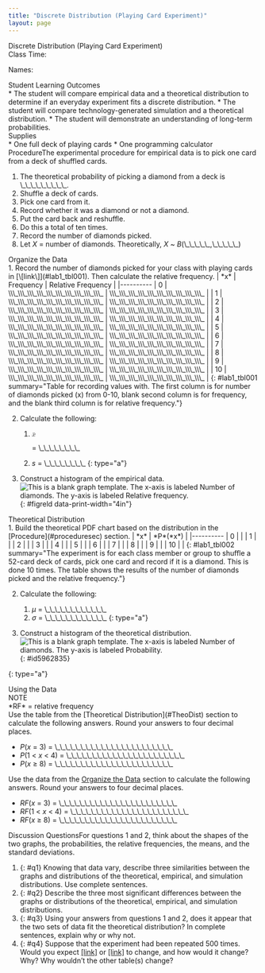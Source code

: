 ```yaml
---
title: "Discrete Distribution (Playing Card Experiment)"
layout: page
---
```



<div data-type="note" data-has-label="true" class="statistics lab" data-label="" markdown="1">
<div data-type="title">
Discrete Distribution (Playing Card Experiment)
</div>
Class Time:

Names:

<div data-type="list" id="id11235020" markdown="1">
<div data-type="title">
Student Learning Outcomes
</div>
* The student will compare empirical data and a theoretical distribution to determine if an everyday experiment fits a discrete distribution.
* The student will compare technology-generated simulation and a theoretical distribution.
* The student will demonstrate an understanding of long-term probabilities.

</div>
<div data-type="list" id="id3383537" markdown="1">
<div data-type="title">
Supplies
</div>
* One full deck of playing cards
* One programming calculator

</div>
<span data-type="title">Procedure</span>The experimental procedure for empirical data is to pick one card from a deck of shuffled cards.

1.  The theoretical probability of picking a diamond from a deck is \\\_\\\_\\\_\\\_\\\_\\\_\\\_\\\_\\\_.
2.  Shuffle a deck of cards.
3.  Pick one card from it.
4.  Record whether it was a diamond or not a diamond.
5.  Put the card back and reshuffle.
6.  Do this a total of ten times.
7.  Record the number of diamonds picked.
8.  Let *X* = number of diamonds. Theoretically, *X* ~ *B*(\\\_\\\_\\\_\\\_\\\_,\\\_\\\_\\\_\\\_\\\_)

<div data-type="list" id="list-23562621" markdown="1">
<div data-type="title" id="OrgData">
Organize the Data
</div>
1.  Record the number of diamonds picked for your class with playing cards in [\[link\]](#lab1_tbl001). Then calculate the relative frequency.
    | *x* | Frequency | Relative Frequency |
    |----------
    | 0 | \\\_\\\_\\\_\\\_\\\_\\\_\\\_\\\_\\\_\\\_ | \\\_\\\_\\\_\\\_\\\_\\\_\\\_\\\_\\\_\\\_ |
    | 1 | \\\_\\\_\\\_\\\_\\\_\\\_\\\_\\\_\\\_\\\_ | \\\_\\\_\\\_\\\_\\\_\\\_\\\_\\\_\\\_\\\_ |
    | 2 | \\\_\\\_\\\_\\\_\\\_\\\_\\\_\\\_\\\_\\\_ | \\\_\\\_\\\_\\\_\\\_\\\_\\\_\\\_\\\_\\\_ |
    | 3 | \\\_\\\_\\\_\\\_\\\_\\\_\\\_\\\_\\\_\\\_ | \\\_\\\_\\\_\\\_\\\_\\\_\\\_\\\_\\\_\\\_ |
    | 4 | \\\_\\\_\\\_\\\_\\\_\\\_\\\_\\\_\\\_\\\_ | \\\_\\\_\\\_\\\_\\\_\\\_\\\_\\\_\\\_\\\_ |
    | 5 | \\\_\\\_\\\_\\\_\\\_\\\_\\\_\\\_\\\_\\\_ | \\\_\\\_\\\_\\\_\\\_\\\_\\\_\\\_\\\_\\\_ |
    | 6 | \\\_\\\_\\\_\\\_\\\_\\\_\\\_\\\_\\\_\\\_ | \\\_\\\_\\\_\\\_\\\_\\\_\\\_\\\_\\\_\\\_ |
    | 7 | \\\_\\\_\\\_\\\_\\\_\\\_\\\_\\\_\\\_\\\_ | \\\_\\\_\\\_\\\_\\\_\\\_\\\_\\\_\\\_\\\_ |
    | 8 | \\\_\\\_\\\_\\\_\\\_\\\_\\\_\\\_\\\_\\\_ | \\\_\\\_\\\_\\\_\\\_\\\_\\\_\\\_\\\_\\\_ |
    | 9 | \\\_\\\_\\\_\\\_\\\_\\\_\\\_\\\_\\\_\\\_ | \\\_\\\_\\\_\\\_\\\_\\\_\\\_\\\_\\\_\\\_ |
    | 10 | \\\_\\\_\\\_\\\_\\\_\\\_\\\_\\\_\\\_\\\_ | \\\_\\\_\\\_\\\_\\\_\\\_\\\_\\\_\\\_\\\_ |
    {: #lab1_tbl001 summary="Table for recording values with. The first column is for number of diamonds picked (x) from 0-10, blank second column is for frequency, and the blank third column is for relative frequency."}

2.  Calculate the following:
    1.  <math xmlns="http://www.w3.org/1998/Math/MathML"> <mover accent="true"> <mi>x</mi> <mo>¯</mo> </mover> </math>
        
        = \\\_\\\_\\\_\\\_\\\_\\\_\\\_\\\_
    2.  *s* = \\\_\\\_\\\_\\\_\\\_\\\_\\\_\\\_
    {: type="a"}

3.  Construct a histogram of the empirical data. ![This is a blank graph template. The x-axis is labeled Number of diamonds. The y-axis is labeled Relative frequency.](../resources/fig-ch04_17_01.png){: #figreld data-print-width="4in"}



</div>
<div data-type="list" id="list-742309876" markdown="1">
<div data-type="title" id="TheoDist">
Theoretical Distribution
</div>
1.  Build the theoretical PDF chart based on the distribution in the [Procedure](#proceduresec) section.
    | *x* | *P*(*x*) |
    |----------
    | 0 |  |
    | 1 |  |
    | 2 |  |
    | 3 |  |
    | 4 |  |
    | 5 |  |
    | 6 |  |
    | 7 |  |
    | 8 |  |
    | 9 |  |
    | 10 |  |
    {: #lab1_tbl002 summary="The experiment is for each class member or group to shuffle a 52-card deck of cards, pick one card and record if it is a diamond. This is done 10 times. The table shows the results of the number of diamonds picked and the relative frequency."}

2.  Calculate the following:
    1.  *μ* = \\\_\\\_\\\_\\\_\\\_\\\_\\\_\\\_\\\_\\\_\\\_\\\_
    2.  *σ* = \\\_\\\_\\\_\\\_\\\_\\\_\\\_\\\_\\\_\\\_\\\_\\\_
    {: type="a"}

3.  Construct a histogram of the theoretical distribution. ![This is a blank graph template. The x-axis is labeled Number of diamonds. The y-axis is labeled Probability.](../resources/fig-ch04_17_02.png){: #id5962835}


{: type="a"}

</div>
<span data-type="title">Using the Data</span>

<div data-type="note" data-has-label="true" id="id5378437" data-label="" markdown="1">
<div data-type="title">
NOTE
</div>
*RF* = relative frequency

</div>
Use the table from the [Theoretical Distribution](#TheoDist) section to calculate the following answers. Round your answers to four decimal places.

* *P*(*x* = 3) = \\\_\\\_\\\_\\\_\\\_\\\_\\\_\\\_\\\_\\\_\\\_\\\_\\\_\\\_\\\_\\\_\\\_\\\_\\\_\\\_\\\_\\\_\\\_
* *P*(1 &lt; *x* &lt; 4) = \\\_\\\_\\\_\\\_\\\_\\\_\\\_\\\_\\\_\\\_\\\_\\\_\\\_\\\_\\\_\\\_\\\_\\\_\\\_\\\_\\\_\\\_\\\_
* *P*(*x* ≥ 8) = \\\_\\\_\\\_\\\_\\\_\\\_\\\_\\\_\\\_\\\_\\\_\\\_\\\_\\\_\\\_\\\_\\\_\\\_\\\_\\\_\\\_\\\_\\\_

Use the data from the [Organize the Data](#OrgData) section to calculate the following answers. Round your answers to four decimal places.

* *RF*(*x* = 3) = \\\_\\\_\\\_\\\_\\\_\\\_\\\_\\\_\\\_\\\_\\\_\\\_\\\_\\\_\\\_\\\_\\\_\\\_\\\_\\\_\\\_\\\_\\\_
* *RF*(1 &lt; *x* &lt; 4) = \\\_\\\_\\\_\\\_\\\_\\\_\\\_\\\_\\\_\\\_\\\_\\\_\\\_\\\_\\\_\\\_\\\_\\\_\\\_\\\_\\\_\\\_\\\_
* *RF*(*x* ≥ 8) = \\\_\\\_\\\_\\\_\\\_\\\_\\\_\\\_\\\_\\\_\\\_\\\_\\\_\\\_\\\_\\\_\\\_\\\_\\\_\\\_\\\_\\\_\\\_

<span data-type="title">Discussion Questions</span>For questions 1 and 2, think about the shapes of the two graphs, the probabilities, the relative frequencies, the means, and the standard deviations.

1.  {: #q1} Knowing that data vary, describe three similarities between the graphs and distributions of the theoretical, empirical, and simulation distributions. Use complete sentences.
2.  {: #q2} Describe the three most significant differences between the graphs or distributions of the theoretical, empirical, and simulation distributions.
3.  {: #q3} Using your answers from questions 1 and 2, does it appear that the two sets of data fit the theoretical distribution? In complete sentences, explain why or why not.
4.  {: #q4} Suppose that the experiment had been repeated 500 times. Would you expect [\[link\]](#lab1_tbl001) or [\[link\]](#lab1_tbl002) to change, and how would it change? Why? Why wouldn’t the other table(s) change?

</div>

